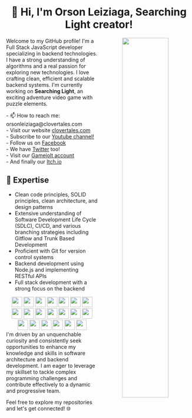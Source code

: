 <div align="center">
  <h1>👋 Hi, I'm Orson Leiziaga, Searching Light creator!</h1>
  <img src="https://clovertales.com/_next/image?url=https%3A%2F%2Fd3m7subrhfd0on.cloudfront.net%2Fresources%2FsnowBg-small.png&w=640&q=75)" align="right" width="50%" />
  <div align="left">
    <p>
    Welcome to my GitHub profile! I'm a Full Stack JavaScript developer specializing in backend technologies. I have a strong understanding of algorithms and a real passion for exploring new technologies. I love crafting clean, efficient and scalable backend systems. I'm currently working on <strong>Searching Light</strong>, an exciting adventure video game with puzzle elements. </p>
  
<p>
- 📫 How to reach me: orsonleiziaga@clovertales.com<br>
- Visit our website <a href="https://clovertales.com">clovertales.com</a><br>
- Subscribe to our <a href="https://www.youtube.com/@clovertales">Youtube channel!</a><br>
- Follow us on <a href="https://www.facebook.com/clovertalesdev">Facebook</a><br>
- We have <a href="https://twitter.com/clovertales">Twitter</a> too!<br>
- Visit our <a href="https://gamejolt.com/@CloverTales">Gamejolt account</a><br>
- And finally our <a href="https://clovertales.itch.io/">Itch.io</a><br>
    </p>
  </div>
</div>

## 🔭 Expertise
- Clean code principles, SOLID principles, clean architecture, and design patterns
- Extensive understanding of Software Development Life Cycle (SDLC), CI/CD, and various branching strategies including Gitflow and Trunk Based Development
- Proficient with Git for version control systems
- Backend development using Node.js and implementing RESTful APIs
- Full stack development with a strong focus on the backend
<div align="center">
  <img src="https://cdn.jsdelivr.net/gh/devicons/devicon/icons/react/react-original.svg" height="28px" width="28px" />
  <img src="https://cdn.jsdelivr.net/gh/devicons/devicon/icons/nodejs/nodejs-original.svg" height="28px" width="28px" />
  <img src="https://cdn.jsdelivr.net/gh/devicons/devicon/icons/nestjs/nestjs-plain.svg" height="28px" width="28px" />
  <img src="https://cdn.jsdelivr.net/gh/devicons/devicon/icons/typescript/typescript-original.svg" height="28px" width="28px"  />
  <img src="https://cdn.jsdelivr.net/gh/devicons/devicon/icons/javascript/javascript-original.svg" height="28px" width="28px"  />
  <img src="https://cdn.jsdelivr.net/gh/devicons/devicon/icons/express/express-original.svg" height="28px" width="28px" />
  <img src="https://cdn.jsdelivr.net/gh/devicons/devicon/icons/docker/docker-original.svg" height="28px" width="28px" />
  <img src="https://cdn.jsdelivr.net/gh/devicons/devicon/icons/eslint/eslint-original.svg" height="28px" width="28px" />
  <img src="https://cdn.jsdelivr.net/gh/devicons/devicon/icons/git/git-original.svg" height="28px" width="28px" />
  <img src="https://cdn.jsdelivr.net/gh/devicons/devicon/icons/github/github-original.svg" height="28px" width="28px" />
  <img src="https://cdn.jsdelivr.net/gh/devicons/devicon/icons/jest/jest-plain.svg" height="28px" width="28px" />
  <img src="https://cdn.jsdelivr.net/gh/devicons/devicon/icons/mocha/mocha-plain.svg" height="28px" width="28px" />
  <img src="https://cdn.jsdelivr.net/gh/devicons/devicon/icons/mongodb/mongodb-original.svg" height="28px" width="28px" />
  <img src="https://cdn.jsdelivr.net/gh/devicons/devicon/icons/mysql/mysql-original.svg" height="28px" width="28px" />
  <img src="https://cdn.jsdelivr.net/gh/devicons/devicon/icons/nextjs/nextjs-original.svg" height="28px" width="28px" />
  <img src="https://cdn.jsdelivr.net/gh/devicons/devicon/icons/redux/redux-original.svg" height="28px" width="28px" />
  <img src="https://cdn.jsdelivr.net/gh/devicons/devicon/icons/nextjs/nextjs-original.svg" height="28px" width="28px" />
  <img src="https://cdn.jsdelivr.net/gh/devicons/devicon/icons/sequelize/sequelize-original.svg" height="28px" width="28px" />
  <img src="https://cdn.jsdelivr.net/gh/devicons/devicon/icons/socketio/socketio-original.svg" height="28px" width="28px" />
  <img src="https://cdn.jsdelivr.net/gh/devicons/devicon/icons/unity/unity-original.svg" height="28px" width="28px" />     
</div>
I'm driven by an unquenchable curiosity and consistently seek opportunities to enhance my knowledge and skills in software architecture and backend development. I am eager to leverage my skillset to tackle complex programming challenges and contribute effectively to a dynamic and progressive team.

Feel free to explore my repositories and let's get connected! 🌐

